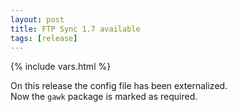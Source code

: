 ```yaml
---
layout: post
title: FTP Sync 1.7 available
tags: [release]
---
```

{% include vars.html %}

On this release the config file has been externalized.<br />
Now the `gawk` package is marked as required.